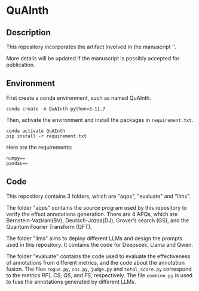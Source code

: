 # QuAInth

## Description

This repository incorporates the artifact involved in the manuscript ''.  

More details will be updated if the manuscript is possibly accepted for publication.

## Environment

First create a conda environment, such as named QuAInth.

```
conda create -n QuAInth python=3.11.7
```

Then, activate the environment and install the packages in `requirement.txt`.

```
conda activate QuAInth
pip install -r requirement.txt
```

Here are the requirements:

```
numpy==
pandas==
```

## Code

This repository contains 3 folders, which are "aqps", "evaluate" and "llms".

The folder "aqps" contains the source program used by this repository to verify the effect annotations generation. There are 4 APQs, which are Bernstein-Vazirani(BV), Deutsch-Jozsa(DJ), Grover’s search (GS), and the Quantum Fourier Transform (QFT).

The folder "llms" aims to deploy different LLMs and design the prompts used in this repository. It contains the code for Deepseek, Llama and Qwen.

The folder "evaluate" contains the code used to evaluate the effectiveness of annotations from different metrics, and the code about the annotation fusion. The files `rogue.py`, `cos.py`, `judge.py` and `total_score.py` correspond to the metrics *RF1*, *CS*, *QS*, and *FS*, respectively. The file `combine.py` is used to fuse the annotations generated by different LLMs.

